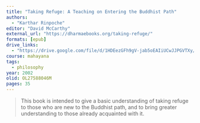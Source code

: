 ```yaml
---
title: "Taking Refuge: A Teaching on Entering the Buddhist Path"
authors:
  - "Karthar Rinpoche"
editor: "David McCarthy"
external_url: "https://dharmaebooks.org/taking-refuge/"
formats: [epub]
drive_links:
  - "https://drive.google.com/file/d/1HDEezGFh9gV-jab5oEAIiUCwJJPGVTXy/view?usp=drivesdk"
course: mahayana
tags:
  - philosophy
year: 2002
olid: OL27588046M
pages: 35
---
```


> This book is intended to give a basic understanding of taking refuge to those who are new to the Buddhist path, and to bring greater understanding to those already acquainted with it.
